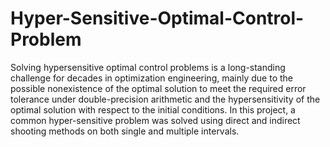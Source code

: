 # Hyper-Sensitive-Optimal-Control-Problem
Solving hypersensitive optimal control problems is a long-standing challenge for decades in optimization engineering, mainly due to the possible nonexistence of the optimal solution to meet the required error tolerance under double-precision arithmetic and the hypersensitivity of the optimal solution with respect to the initial conditions. In this project, a common hyper-sensitive problem was solved using direct and indirect shooting methods on both single and multiple intervals.
